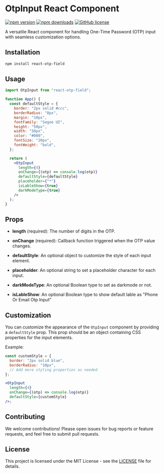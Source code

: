 # OtpInput React Component

[![npm version](https://img.shields.io/npm/v/@saurabhdixit93/react-otp-field)](https://www.npmjs.com/package/@saurabhdixit93/react-otp-field)
[![npm downloads](https://img.shields.io/npm/dm/@saurabhdixit93/react-otp-field)](https://www.npmjs.com/package/@saurabhdixit93/react-otp-field)
[![GitHub license](https://img.shields.io/github/license/saurabhdixit93/React_OTP-Input-Box)](https://github.com/saurabhdixit93/React_OTP-Input-Box/blob/main/LICENSE)

A versatile React component for handling One-Time Password (OTP) input with seamless customization options.

## Installation

```bash
npm install react-otp-field
```

## Usage

```jsx
import OtpInput from "react-otp-field";

function App() {
  const defaultStyle = {
    border: "2px solid #ccc",
    borderRadius: "8px",
    margin: "10px",
    fontFamily: "Segoe UI",
    height: "50px",
    width: "50px",
    color: "#000",
    fontSize: "20px",
    fontWeight: "bold",
  };

  return (
    <OtpInput
      length={4}
      onChange={(otp) => console.log(otp)}
      defaultStyle={defaultStyle}
      placeholder={"*"}
      isLableShow={true}
      darkModeType={true}
    />
  );
}
```

## Props

- **length** (required): The number of digits in the OTP.

- **onChange** (required): Callback function triggered when the OTP value changes.

- **defaultStyle**: An optional object to customize the style of each input element.

- **placeholder**: An optional string to set a placeholder character for each input.

- **darkModeType**: An optional Boolean type to set as darkmode or not.

- **isLableShow**: An optional Boolean type to show default lable as "Phone Or Email Otp Input"

## Customization

You can customize the appearance of the `OtpInput` component by providing a `defaultStyle` prop. This prop should be an object containing CSS properties for the input elements.

Example:

```jsx
const customStyle = {
  border: "2px solid blue",
  borderRadius: "10px",
  // Add more styling properties as needed
};

<OtpInput
  length={4}
  onChange={(otp) => console.log(otp)}
  defaultStyle={customStyle}
/>;
```

## Contributing

We welcome contributions! Please open issues for bug reports or feature requests, and feel free to submit pull requests.

## License

This project is licensed under the MIT License - see the [LICENSE](LICENSE) file for details.
